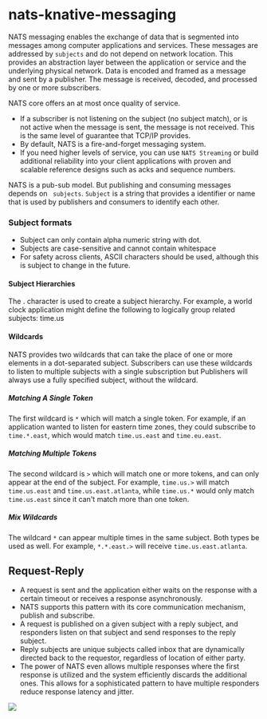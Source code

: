 # nats-knative-messaging

NATS messaging enables the exchange of data that is segmented into messages among computer applications and services. 
These messages are addressed by ``` subjects ``` and do not depend on network location. This provides an abstraction 
layer between the application or service and the underlying physical network. Data is encoded and framed as a message and sent by a publisher. 
The message is received, decoded, and processed by one or more subscribers.

NATS core offers an at most once quality of service. 
- If a subscriber is not listening on the subject (no subject match), or is not active when the message is sent, the message is not received. This is the same level of guarantee that TCP/IP provides. 
- By default, NATS is a fire-and-forget messaging system. 
- If you need higher levels of service, you can use ```NATS Streaming``` or build additional reliability into your client applications with proven and scalable reference designs such as acks and sequence numbers.

NATS is a pub-sub model. But publishing and consuming messages depends on ``` subjects```. ```Subject``` is a string that provides a identifier or name that is used by publishers and consumers to identify each other. 

### Subject formats

- Subject can only contain alpha numeric string with dot.
- Subjects are case-sensitive and cannot contain whitespace
- For safety across clients, ASCII characters should be used, although this is subject to change in the future.


#### Subject Hierarchies

The . character is used to create a subject hierarchy. For example, a world clock application might define the following to logically group related subjects:
time.us

#### Wildcards

NATS provides two wildcards that can take the place of one or more elements in a dot-separated subject. Subscribers can use these wildcards to listen to multiple subjects with a single subscription but Publishers will always use a fully specified subject, without the wildcard.

##### Matching A Single Token

The first wildcard is ```*``` which will match a single token. For example, if an application wanted to listen for eastern time zones, they could subscribe to ``` time.*.east```, which would match ```time.us.east``` and ```time.eu.east```.

##### Matching Multiple Tokens

The second wildcard is ```>``` which will match one or more tokens, and can only appear at the end of the subject. For example, ```time.us.>``` will match ```time.us.east``` and ```time.us.east.atlanta```, while ```time.us.*``` would only match ```time.us.east``` since it can't match more than one token.

##### Mix Wildcards

The wildcard ```*``` can appear multiple times in the same subject. Both types be used as well. For example, ```*.*.east.>``` will receive ```time.us.east.atlanta```.


## Request-Reply

- A request is sent and the application either waits on the response with a certain timeout or receives a response asynchronously.
- NATS supports this pattern with its core communication mechanism, publish and subscribe. 
- A request is published on a given subject with a reply subject, and responders listen on that subject and send responses to the reply subject. 
- Reply subjects are unique subjects called inbox that are dynamically directed back to the requestor, regardless of location of either party.
- The power of NATS even allows multiple responses where the first response is utilized and the system efficiently discards the additional ones. This allows for a sophisticated pattern to have multiple responders reduce response latency and jitter.

![](https://blobs.gitbook.com/assets%2F-LqMYcZML1bsXrN3Ezg0%2F-LqMZac7AGFpQY7ewbGi%2F-LqMZgh0PE7kV9Q2l3BV%2Freqrepl.svg?generation=1570206044012948&alt=media)







